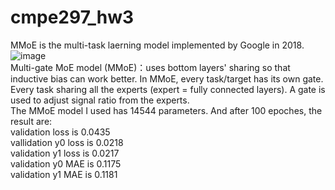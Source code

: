 # cmpe297_hw3

MMoE is the multi-task laerning model implemented by Google in 2018.</br> 
![image](https://user-images.githubusercontent.com/32551600/197459037-8cd4cb10-b683-4a0f-a1f4-fc0e3a5f5009.png) </br>
Multi-gate MoE model (MMoE)：uses bottom layers' sharing so that inductive bias can work better. In MMoE, every task/target has its own gate. Every task sharing all the experts (expert = fully connected layers). A gate is used to adjust signal ratio from the experts. </br>
The MMoE model I used has 14544 parameters. And after 100 epoches, the result are: </br>
validation loss is 0.0435 </br>
vallidation y0 loss is 0.0218 </br>
validation y1 loss is 0.0217 </br> 
validation y0 MAE is 0.1175 </br> 
validation y1 MAE is  0.1181 </br>
